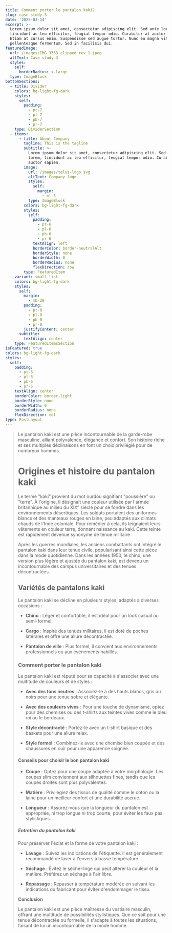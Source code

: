 ```yaml
---
title: Comment porter le pantalon kaki?
slug: case-study-3
date: '2025-03-14'
excerpt: >-
  Lorem ipsum dolor sit amet, consectetur adipiscing elit. Sed ante lorem,
  tincidunt ac leo efficitur, feugiat tempor odio. Curabitur at auctor sapien.
  Etiam at cursus enim. Suspendisse sed augue tortor. Nunc eu magna vitae lorem
  pellentesque fermentum. Sed in facilisis dui.
featuredImage:
  url: /images/IMG_3363_clipped_rev_1.jpeg
  altText: Case study 3
  styles:
    self:
      borderRadius: x-large
  type: ImageBlock
bottomSections:
  - title: Divider
    colors: bg-light-fg-dark
    styles:
      self:
        padding:
          - pt-7
          - pl-7
          - pb-7
          - pr-7
    type: DividerSection
  - items:
      - title: About Company
        tagline: This is the tagline
        subtitle: >-
          Lorem ipsum dolor sit amet, consectetur adipiscing elit. Sed ante
          lorem, tincidunt ac leo efficitur, feugiat tempor odio. Curabitur at
          auctor sapien.
        image:
          url: /images/telus-logo.svg
          altText: Company logo
          styles:
            self:
              margin:
                - ml-3
          type: ImageBlock
        colors: bg-light-fg-dark
        styles:
          self:
            padding:
              - pt-6
              - pl-6
              - pb-6
              - pr-6
            textAlign: left
            borderColor: border-neutralAlt
            borderStyle: none
            borderWidth: 0
            borderRadius: none
            flexDirection: row
        type: FeaturedItem
    variant: small-list
    colors: bg-light-fg-dark
    styles:
      self:
        margin:
          - mb-20
        padding:
          - pt-0
          - pl-0
          - pb-0
          - pr-0
        justifyContent: center
      subtitle:
        textAlign: center
    type: FeaturedItemsSection
isFeatured: true
colors: bg-light-fg-dark
styles:
  self:
    padding:
      - pt-5
      - pl-5
      - pb-5
      - pr-5
    textAlign: center
    borderColor: border-light
    borderStyle: none
    borderWidth: 0
    borderRadius: none
    flexDirection: col
type: PostLayout
---
```

> Le pantalon kaki est une pièce incontournable de la garde-robe masculine, alliant polyvalence, élégance et confort. Son histoire riche et ses multiples déclinaisons en font un choix privilégié pour de nombreux hommes.
>
> # **Origines et histoire du pantalon kaki**
>
> Le terme "kaki" provient du mot ourdou signifiant "poussière" ou "terre". À l'origine, il désignait une couleur utilisée par l'armée britannique au milieu du XIXᵉ siècle pour se fondre dans les environnements désertiques. Les soldats portaient des uniformes blancs et des manteaux rouges en laine, peu adaptés aux climats chauds de l'Inde coloniale. Pour remédier à cela, ils teignaient leurs vêtements en couleur terre, donnant naissance au kaki. Cette teinte est rapidement devenue synonyme de tenue militaire 
>
>
>
> Après les guerres mondiales, les anciens combattants ont intégré le pantalon kaki dans leur tenue civile, popularisant ainsi cette pièce dans la mode quotidienne. Dans les années 1950, le chino, une version plus légère et ajustée du pantalon kaki, est devenu un incontournable des campus universitaires et des tenues décontractées. 
>
>
>
> ## **Variétés de pantalons kaki**
>
> Le pantalon kaki se décline en plusieurs styles, adaptés à diverses occasions :
>
> *   **Chino** : Léger et confortable, il est idéal pour un look casual ou semi-formel.
>
> *   **Cargo** : Inspiré des tenues militaires, il est doté de poches latérales et offre une allure décontractée.
>
> *   **Pantalon de ville** : Plus formel, il convient aux environnements professionnels ou aux événements habillés.
>
> ### **Comment porter le pantalon kaki**
>
> Le pantalon kaki est réputé pour sa capacité à s'associer avec une multitude de couleurs et de styles :
>
> *   **Avec des tons neutres** : Associez-le à des hauts blancs, gris ou noirs pour une tenue sobre et élégante.
>
> *   **Avec des couleurs vives** : Pour une touche de dynamisme, optez pour des chemises ou des t-shirts aux teintes vives comme le bleu roi ou le bordeaux.
>
> *   **Style décontracté** : Portez-le avec un t-shirt basique et des baskets pour une allure relax.
>
> *   **Style formel** : Combinez-le avec une chemise bien coupée et des chaussures en cuir pour une apparence soignée.
>
> #### **Conseils pour choisir le bon pantalon kaki**
>
> *   **Coupe** : Optez pour une coupe adaptée à votre morphologie. Les coupes slim conviennent aux silhouettes fines, tandis que les coupes droites sont plus polyvalentes.
>
> *   **Matière** : Privilégiez des tissus de qualité comme le coton ou la laine pour un meilleur confort et une durabilité accrue.
>
> *   **Longueur** : Assurez-vous que la longueur du pantalon est appropriée, ni trop longue ni trop courte, pour éviter les faux pas stylistiques.
>
> ##### **Entretien du pantalon kaki**
>
> Pour préserver l'éclat et la forme de votre pantalon kaki :
>
> *   **Lavage** : Suivez les indications de l'étiquette. Il est généralement recommandé de laver à l'envers à basse température.
>
> *   **Séchage** : Évitez le sèche-linge qui peut altérer la couleur et la matière. Préférez un séchage à l'air libre.
>
> *   **Repassage** : Repasser à température modérée en suivant les indications du fabricant pour éviter d'endommager le tissu.
>
> **Conclusion**
>
> Le pantalon kaki est une pièce maîtresse du vestiaire masculin, offrant une multitude de possibilités stylistiques. Que ce soit pour une tenue décontractée ou formelle, il s'adapte à toutes les situations, faisant de lui un incontournable de la mode homme.
>
>
>
>


